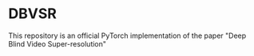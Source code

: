 # DBVSR
This repository is an official PyTorch implementation of the paper "Deep Blind Video Super-resolution"
